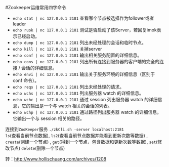 #Zookeeper运维常用四字命令

* `echo stat | nc 127.0.0.1 2181` 查看哪个节点被选择作为follower或者leader
* `echo ruok | nc 127.0.0.1 2181` 测试是否启动了该Server，若回复imok表示已经启动。
* `echo dump | nc 127.0.0.1 2181` 列出未经处理的会话和临时节点。
* `echo kill | nc 127.0.0.1 2181` 关掉server
* `echo conf | nc 127.0.0.1 2181` 输出相关服务配置的详细信息。
* `echo cons | nc 127.0.0.1 2181` 列出所有连接到服务器的客户端的完全的连接 / 会话的详细信息。
* `echo envi | nc 127.0.0.1 2181` 输出关于服务环境的详细信息（区别于 conf 命令）。
* `echo reqs | nc 127.0.0.1 2181` 列出未经处理的请求。
* `echo wchs | nc 127.0.0.1 2181` 列出服务器 watch 的详细信息。
* `echo wchc | nc 127.0.0.1 2181` 通过 session 列出服务器 watch 的详细信息，它的输出是一个与 watch 相关的会话的列表。
* `echo wchp | nc 127.0.0.1 2181` 通过路径列出服务器 watch 的详细信息。它输出一个与 session 相关的路径。  
  
连接到`ZooKeeper`服务 `./zkCli.sh -server localhost:2181`  
`ls`(查看当前节点数据),
`ls2`(查看当前节点数据并能看到更新次数等数据) ,
`create`(创建一个节点) ,
`get`(得到一个节点，包含数据和更新次数等数据),
`set`(修改节点)
`delete`(删除一个节点)  

转：http://www.hollischuang.com/archives/1208